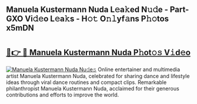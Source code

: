 ## Manuela Kustermann Nuda L𝚎a𝚔ed N𝚞𝚍e - Part-GXO Vi𝚍𝚎o L𝚎a𝚔s - H𝚘𝚝 O𝚗𝚕yf𝚊ns P𝚑𝚘tos x5mDN

# <h2><a href="http://kfejxnb.oniu.top/?m=Manuela+Kustermann+Nuda">🔗👉 🔴 Manuela Kustermann Nuda P𝚑ot𝚘𝚜 V𝚒d𝚎o</a></h2>

[![Manuela Kustermann Nuda Nu𝚍e𝚜](https://i.imgur.com/0qMVB7G.gif)](http://kfejxnb.oniu.top/?m=Manuela+Kustermann+Nuda)
Online entertainer and multimedia artist Manuela Kustermann Nuda, celebrated for sharing dance and lifestyle ideas through viral dance routines and compact clips. Remarkable philanthropist Manuela Kustermann Nuda, acclaimed for their generous contributions and efforts to improve the world.  
